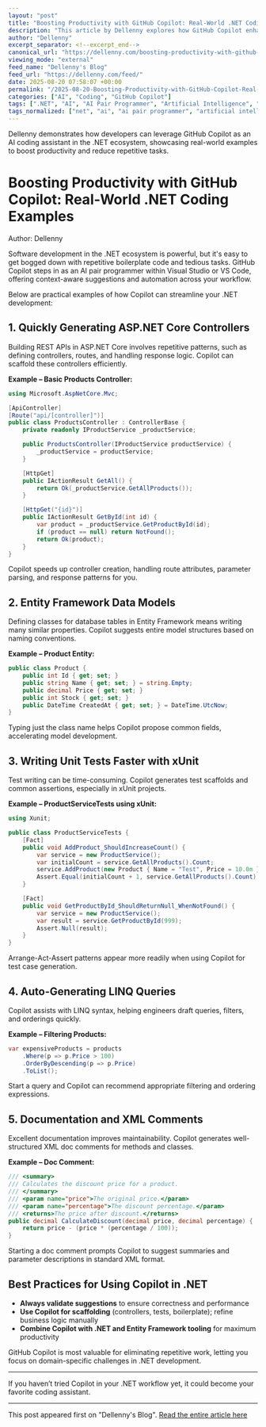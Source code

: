 ```yaml
---
layout: "post"
title: "Boosting Productivity with GitHub Copilot: Real-World .NET Coding Examples"
description: "This article by Dellenny explores how GitHub Copilot enhances developer productivity in the .NET ecosystem. It covers practical examples of using Copilot to generate ASP.NET Core controllers, Entity Framework models, unit tests with xUnit, LINQ queries, and XML documentation, along with best practices for integrating Copilot effectively into your .NET workflow."
author: "Dellenny"
excerpt_separator: <!--excerpt_end-->
canonical_url: "https://dellenny.com/boosting-productivity-with-github-copilot-real-world-net-coding-examples/"
viewing_mode: "external"
feed_name: "Dellenny's Blog"
feed_url: "https://dellenny.com/feed/"
date: 2025-08-20 07:58:07 +00:00
permalink: "/2025-08-20-Boosting-Productivity-with-GitHub-Copilot-Real-World-NET-Coding-Examples.html"
categories: ["AI", "Coding", "GitHub Copilot"]
tags: [".NET", "AI", "AI Pair Programmer", "Artificial Intelligence", "ASP.NET Core", "Boilerplate Reduction", "C#", "Code Automation", "Coding", "Controller Scaffolding", "Copilot Best Practices", "Entity Framework", "GitHub Copilot", "LINQ", "Microsoft", "Posts", "Productivity Tools", "Software Development", "Unit Testing", "Visual Studio", "Visual Studio Code", "XML Documentation", "xUnit"]
tags_normalized: ["net", "ai", "ai pair programmer", "artificial intelligence", "asp dot net core", "boilerplate reduction", "c", "code automation", "coding", "controller scaffolding", "copilot best practices", "entity framework", "github copilot", "linq", "microsoft", "posts", "productivity tools", "software development", "unit testing", "visual studio", "visual studio code", "xml documentation", "xunit"]
---
```


Dellenny demonstrates how developers can leverage GitHub Copilot as an AI coding assistant in the .NET ecosystem, showcasing real-world examples to boost productivity and reduce repetitive tasks.<!--excerpt_end-->

# Boosting Productivity with GitHub Copilot: Real-World .NET Coding Examples

Author: Dellenny

Software development in the .NET ecosystem is powerful, but it's easy to get bogged down with repetitive boilerplate code and tedious tasks. GitHub Copilot steps in as an AI pair programmer within Visual Studio or VS Code, offering context-aware suggestions and automation across your workflow.

Below are practical examples of how Copilot can streamline your .NET development:

## 1. Quickly Generating ASP.NET Core Controllers

Building REST APIs in ASP.NET Core involves repetitive patterns, such as defining controllers, routes, and handling response logic. Copilot can scaffold these controllers efficiently.

**Example – Basic Products Controller:**

```csharp
using Microsoft.AspNetCore.Mvc;

[ApiController]
[Route("api/[controller]")]
public class ProductsController : ControllerBase {
    private readonly IProductService _productService;

    public ProductsController(IProductService productService) {
        _productService = productService;
    }

    [HttpGet]
    public IActionResult GetAll() {
        return Ok(_productService.GetAllProducts());
    }

    [HttpGet("{id}")]
    public IActionResult GetById(int id) {
        var product = _productService.GetProductById(id);
        if (product == null) return NotFound();
        return Ok(product);
    }
}
```

Copilot speeds up controller creation, handling route attributes, parameter parsing, and response patterns for you.

## 2. Entity Framework Data Models

Defining classes for database tables in Entity Framework means writing many similar properties. Copilot suggests entire model structures based on naming conventions.

**Example – Product Entity:**

```csharp
public class Product {
    public int Id { get; set; }
    public string Name { get; set; } = string.Empty;
    public decimal Price { get; set; }
    public int Stock { get; set; }
    public DateTime CreatedAt { get; set; } = DateTime.UtcNow;
}
```

Typing just the class name helps Copilot propose common fields, accelerating model development.

## 3. Writing Unit Tests Faster with xUnit

Test writing can be time-consuming. Copilot generates test scaffolds and common assertions, especially in xUnit projects.

**Example – ProductServiceTests using xUnit:**

```csharp
using Xunit;

public class ProductServiceTests {
    [Fact]
    public void AddProduct_ShouldIncreaseCount() {
        var service = new ProductService();
        var initialCount = service.GetAllProducts().Count;
        service.AddProduct(new Product { Name = "Test", Price = 10.0m });
        Assert.Equal(initialCount + 1, service.GetAllProducts().Count);
    }

    [Fact]
    public void GetProductById_ShouldReturnNull_WhenNotFound() {
        var service = new ProductService();
        var result = service.GetProductById(999);
        Assert.Null(result);
    }
}
```

Arrange-Act-Assert patterns appear more readily when using Copilot for test case generation.

## 4. Auto-Generating LINQ Queries

Copilot assists with LINQ syntax, helping engineers draft queries, filters, and orderings quickly.

**Example – Filtering Products:**

```csharp
var expensiveProducts = products
    .Where(p => p.Price > 100)
    .OrderByDescending(p => p.Price)
    .ToList();
```

Start a query and Copilot can recommend appropriate filtering and ordering expressions.

## 5. Documentation and XML Comments

Excellent documentation improves maintainability. Copilot generates well-structured XML doc comments for methods and classes.

**Example – Doc Comment:**

```csharp
/// <summary>
/// Calculates the discount price for a product.
/// </summary>
/// <param name="price">The original price.</param>
/// <param name="percentage">The discount percentage.</param>
/// <returns>The price after discount.</returns>
public decimal CalculateDiscount(decimal price, decimal percentage) {
    return price - (price * (percentage / 100));
}
```

Starting a doc comment prompts Copilot to suggest summaries and parameter descriptions in standard XML format.

## Best Practices for Using Copilot in .NET

- **Always validate suggestions** to ensure correctness and performance
- **Use Copilot for scaffolding** (controllers, tests, boilerplate); refine business logic manually
- **Combine Copilot with .NET and Entity Framework tooling** for maximum productivity

GitHub Copilot is most valuable for eliminating repetitive work, letting you focus on domain-specific challenges in .NET development.

---

If you haven’t tried Copilot in your .NET workflow yet, it could become your favorite coding assistant.

---

This post appeared first on "Dellenny's Blog". [Read the entire article here](https://dellenny.com/boosting-productivity-with-github-copilot-real-world-net-coding-examples/)
